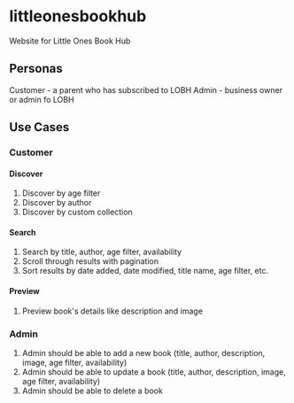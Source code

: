 # littleonesbookhub
Website for Little Ones Book Hub

## Personas

Customer - a parent who has subscribed to LOBH
Admin - business owner or admin fo LOBH

## Use Cases

### Customer

#### Discover
1. Discover by age filter
2. Discover by author
3. Discover by custom collection

#### Search
1. Search by title, author, age filter, availability
2. Scroll through results with pagination
3. Sort results by date added, date modified, title name, age filter, etc.

#### Preview
1. Preview book's details like description and image

### Admin
1. Admin should be able to add a new book (title, author, description, image, age filter, availability)
2. Admin should be able to update a book (title, author, description, image, age filter, availability)
3. Admin should be able to delete a book
